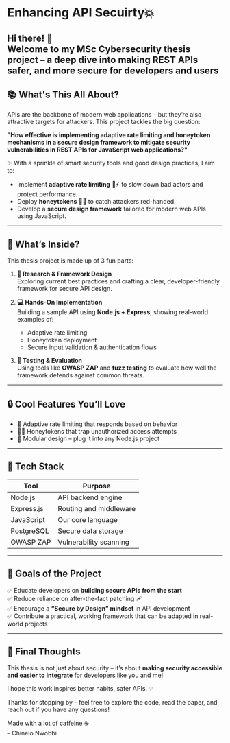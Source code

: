 # Enhancing API Secuirty💥


Hi there! 👋  
Welcome to my MSc Cybersecurity thesis project – a deep dive into making REST APIs safer, and more secure for developers and users
---

## 📚 What's This All About?

APIs are the backbone of modern web applications – but they’re also attractive targets for attackers. 
This project tackles the big question:

**"How effective is implementing adaptive rate limiting and honeytoken mechanisms in a secure design framework to mitigate security vulnerabilities in REST APIs for JavaScript web applications?"**

✨ With a sprinkle of smart security tools and good design practices, I aim to:

- Implement **adaptive rate limiting** 🐢⚡ to slow down bad actors and protect performance.
- Deploy **honeytokens** 🍯🎣 to catch attackers red-handed.
- Develop a **secure design framework** tailored for modern web APIs using JavaScript.

---

## 🧩 What’s Inside?

This thesis project is made up of 3 fun parts:

1. **🎯 Research & Framework Design**  
   Exploring current best practices and crafting a clear, developer-friendly framework for secure API design.

2. **💻 Hands-On Implementation**  
   Building a sample API using **Node.js + Express**, showing real-world examples of:
   - Adaptive rate limiting
   - Honeytoken deployment
   - Secure input validation & authentication flows

3. **🧪 Testing & Evaluation**  
   Using tools like **OWASP ZAP** and **fuzz testing** to evaluate how well the framework defends against common threats.

---

## 🔒 Cool Features You’ll Love

- 🧠 Adaptive rate limiting that responds based on behavior
- 🕵️‍♀️ Honeytokens that trap unauthorized access attempts
- 🔄 Modular design – plug it into any Node.js project

---

## 🚀 Tech Stack

| Tool         | Purpose                      |
|--------------|------------------------------|
| Node.js      | API backend engine           |
| Express.js   | Routing and middleware       |
| JavaScript   | Our core language            |
| PostgreSQL   | Secure data storage          |
| OWASP ZAP    | Vulnerability scanning       |

---

## 🧠 Goals of the Project

✅ Educate developers on **building secure APIs from the start**  
✅ Reduce reliance on after-the-fact patching 🩹  
✅ Encourage a **“Secure by Design” mindset** in API development  
✅ Contribute a practical, working framework that can be adapted in real-world projects

---

## 🧁 Final Thoughts

This thesis is not just about security – it’s about **making security accessible and easier to integrate** for developers like you and me!

I hope this work inspires better habits, safer APIs. 💡

Thanks for stopping by – feel free to explore the code, read the paper, and reach out if you have any questions!

Made with a lot  of caffeine ☕  
– Chinelo Nwobbi


